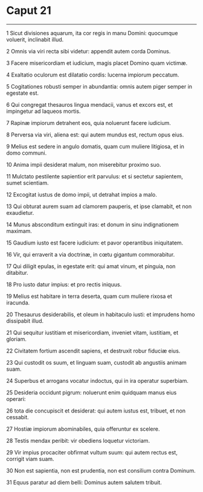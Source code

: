 # Caput 21

***

1 Sicut divisiones aquarum, ita cor regis in manu Domini: quocumque voluerit, inclinabit illud.

2 Omnis via viri recta sibi videtur: appendit autem corda Dominus.

3 Facere misericordiam et iudicium, magis placet Domino quam victimæ.

4 Exaltatio oculorum est dilatatio cordis: lucerna impiorum peccatum.

5 Cogitationes robusti semper in abundantia: omnis autem piger semper in egestate est.

6 Qui congregat thesauros lingua mendacii, vanus et excors est, et impingetur ad laqueos mortis.

7 Rapinæ impiorum detrahent eos, quia noluerunt facere iudicium.

8 Perversa via viri, aliena est: qui autem mundus est, rectum opus eius.

9 Melius est sedere in angulo domatis, quam cum muliere litigiosa, et in domo communi.

10 Anima impii desiderat malum, non miserebitur proximo suo.

11 Mulctato pestilente sapientior erit parvulus: et si sectetur sapientem, sumet scientiam.

12 Excogitat iustus de domo impii, ut detrahat impios a malo.

13 Qui obturat aurem suam ad clamorem pauperis, et ipse clamabit, et non exaudietur.

14 Munus absconditum extinguit iras: et donum in sinu indignationem maximam.

15 Gaudium iusto est facere iudicium: et pavor operantibus iniquitatem.

16 Vir, qui erraverit a via doctrinæ, in cœtu gigantum commorabitur.

17 Qui diligit epulas, in egestate erit: qui amat vinum, et pinguia, non ditabitur.

18 Pro iusto datur impius: et pro rectis iniquus.

19 Melius est habitare in terra deserta, quam cum muliere rixosa et iracunda.

20 Thesaurus desiderabilis, et oleum in habitaculo iusti: et imprudens homo dissipabit illud.

21 Qui sequitur iustitiam et misericordiam, inveniet vitam, iustitiam, et gloriam.

22 Civitatem fortium ascendit sapiens, et destruxit robur fiduciæ eius.

23 Qui custodit os suum, et linguam suam, custodit ab angustiis animam suam.

24 Superbus et arrogans vocatur indoctus, qui in ira operatur superbiam.

25 Desideria occidunt pigrum: noluerunt enim quidquam manus eius operari:

26 tota die concupiscit et desiderat: qui autem iustus est, tribuet, et non cessabit.

27 Hostiæ impiorum abominabiles, quia offeruntur ex scelere.

28 Testis mendax peribit: vir obediens loquetur victoriam.

29 Vir impius procaciter obfirmat vultum suum: qui autem rectus est, corrigit viam suam.

30 Non est sapientia, non est prudentia, non est consilium contra Dominum.

31 Equus paratur ad diem belli: Dominus autem salutem tribuit.

